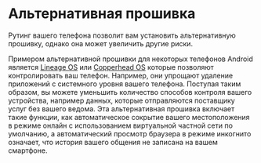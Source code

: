 [Title]: # (Альтернативная прошивка)
[Order]: # (10)

# Альтернативная прошивка

Рутинг вашего телефона позволит вам установить альтернативную прошивку, однако она может увеличить другие риски.

Примером альтернативной прошивки для некоторых телефонов Android является  [Lineage OS](https://www.lineageos.org/) или [Copperhead OS](https://copperhead.co) которые позволяют контролировать ваш телефон. Например, они упрощают удаление приложений с системного уровня вашего телефона. Поступая таким образом, вы можете уменьшить количество способов контроля вашего устройства, например данных, которые отправляются поставщику услуг без вашего ведома. Эта альтернативная прошивка включает такие функции, как автоматическое сокрытие вашего местоположения в режиме онлайн с использованием виртуальной частной сети по умолчанию, а автоматический просмотр браузера в режиме инкогнито означает, что история вашего общения не записана на вашем смартфоне.
